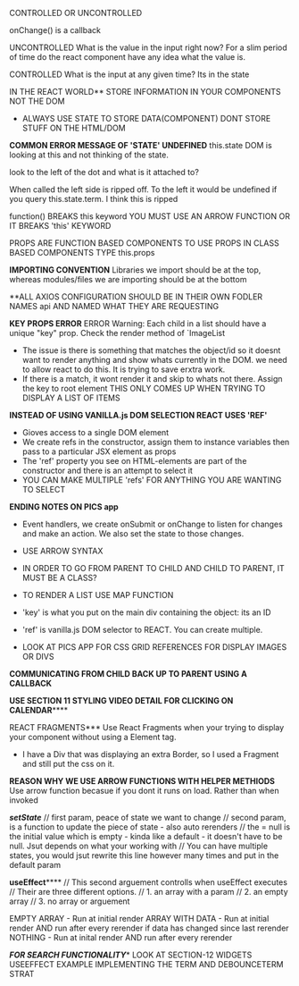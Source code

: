 
CONTROLLED OR UNCONTROLLED

onChange() is a callback

UNCONTROLLED
What is the value in the input right now? For a slim period of time do the react component have any idea what the value is.

CONTROLLED
What is the input at any given time? Its in the state

IN THE REACT WORLD**
STORE INFORMATION IN YOUR COMPONENTS NOT THE DOM
- ALWAYS USE STATE TO STORE DATA(COMPONENT) DONT STORE STUFF ON THE HTML/DOM

****COMMON ERROR MESSAGE OF 'STATE' UNDEFINED****
this.state DOM is looking at this and not thinking of the state.

look to the left of the dot and what is it attached to?

When called the left side is ripped off. To the left it would be undefined if you query this.state.term. I think this is ripped

function() BREAKS this keyword
YOU MUST USE AN ARROW FUNCTION OR IT BREAKS 'this' KEYWORD


PROPS ARE FUNCTION BASED COMPONENTS
TO USE PROPS IN CLASS BASED COMPONENTS TYPE this.props


**IMPORTING CONVENTION**
Libraries we import should be at the top, whereas modules/files we are importing should be at the bottom


**ALL AXIOS CONFIGURATION SHOULD BE IN THEIR OWN FODLER NAMES api AND NAMED WHAT THEY ARE REQUESTING


**KEY PROPS ERROR**
ERROR
Warning: Each child in a list should have a unique "key" prop.
Check the render method of `ImageList
- The issue is there is something that matches the object/id so it doesnt want to render anything and show whats currently in the DOM. we need to allow react to do this. It is trying to save erxtra work.
- If there is a match, it wont render it and skip to whats not there.
Assign the key to root element
THIS ONLY COMES UP WHEN TRYING TO DISPLAY A LIST OF ITEMS

**INSTEAD OF USING VANILLA.js DOM SELECTION REACT USES 'REF'**
- Gioves access to a single DOM element
- We create refs in the constructor, assign them to instance variables then pass to a particular JSX element as props
- The 'ref' property you see on HTML-elements are part of the constructor and there is an attempt to select it
- YOU CAN MAKE MULTIPLE 'refs' FOR ANYTHING YOU ARE WANTING TO SELECT


**ENDING NOTES ON PICS app**
- Event handlers, we create onSubmit or onChange to listen for changes and make an action. We also set the state to those changes.
- USE ARROW SYNTAX

- IN ORDER TO GO FROM PARENT TO CHILD AND CHILD TO PARENT, IT MUST BE A CLASS?

- TO RENDER A LIST USE MAP FUNCTION

- 'key' is what you put on the main div containing the object: its an ID

- 'ref' is vanilla.js DOM selector to REACT. You can create multiple.

- LOOK AT PICS APP FOR CSS GRID REFERENCES FOR DISPLAY IMAGES OR DIVS

**COMMUNICATING FROM CHILD BACK UP TO PARENT USING A CALLBACK**

**USE SECTION 11 STYLING VIDEO DETAIL FOR CLICKING ON CALENDAR******



REACT FRAGMENTS***
Use React Fragments when your trying to display your component without using a Element tag.
- I have a Div that was displaying an extra Border, so I used a Fragment and still put the css on it.



**REASON WHY WE USE ARROW FUNCTIONS WITH HELPER METHIODS**
Use arrow function becasue if you dont it runs on load. Rather than when invoked


***setState***
// first param, peace of state we want to change
// second param, is a function to update the piece of state - also auto rerenders
// the = null is the initial value which is empty - kinda like a default - it doesn't have to be null. Jsut depends on what your working with
// You can have multiple states, you would jsut rewrite this line however many times and put in the default param


**useEffect******
// This second arguement controlls when useEffect executes
// Their are three different options.
// 1. an array with a param
// 2. an empty array
// 3. no array or arguement

EMPTY ARRAY - Run at initial render
ARRAY WITH DATA - Run at initial render AND run after every rerender if data has changed since last rerender
NOTHING - Run at inital render AND run after every rerender

*********FOR SEARCH FUNCTIONALITY**********
LOOK AT SECTION-12 WIDGETS USEEFFECT EXAMPLE IMPLEMENTING THE TERM AND DEBOUNCETERM STRAT